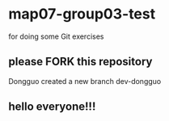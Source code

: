 # map07-group03-test
for doing some Git exercises

## please FORK this repository

Dongguo created a new branch dev-dongguo

## hello everyone!!!

